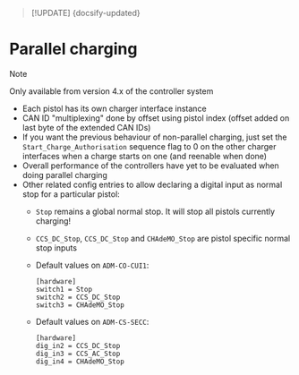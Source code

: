> [!UPDATE] {docsify-updated}
# Parallel charging

> [!NOTE]
> Only available from version 4.x of the controller system

- Each pistol has its own charger interface instance
- CAN ID "multiplexing" done by offset using pistol index (offset added on last byte of the extended CAN IDs)
- If you want the previous behaviour of non-parallel charging, just set the `Start_Charge_Authorisation` sequence flag to 0 on the other charger interfaces when a charge starts on one (and reenable when done)
- Overall performance of the controllers have yet to be evaluated when doing parallel charging
- Other related config entries to allow declaring a digital input as normal stop for a particular pistol:
    - `Stop` remains a global normal stop. It will stop all pistols currently charging!
    - `CCS_DC_Stop`, `CCS_DC_Stop` and `CHAdeMO_Stop` are pistol specific normal stop inputs
    - Default values on `ADM-CO-CUI1`:

        ```
        [hardware]
        switch1 = Stop
        switch2 = CCS_DC_Stop
        switch3 = CHAdeMO_Stop
        ```

    - Default values on `ADM-CS-SECC`:

        ```
        [hardware]
        dig_in2 = CCS_DC_Stop
        dig_in3 = CCS_AC_Stop
        dig_in4 = CHAdeMO_Stop
        ```
